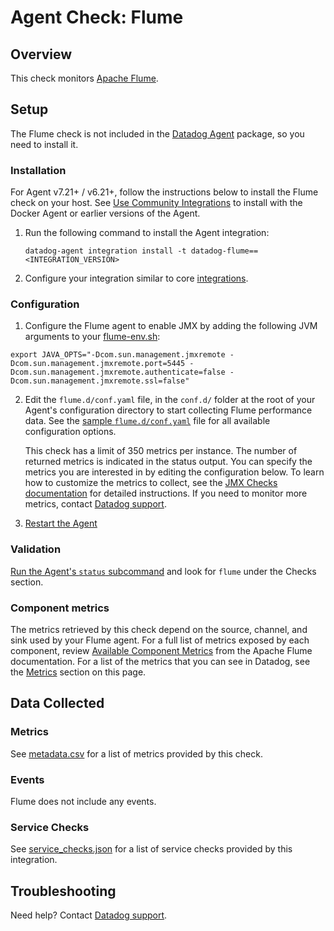 # Agent Check: Flume

## Overview

This check monitors [Apache Flume][1].

## Setup

The Flume check is not included in the [Datadog Agent][2] package, so you need to install it.

### Installation

For Agent v7.21+ / v6.21+, follow the instructions below to install the Flume check on your host. See [Use Community Integrations][3] to install with the Docker Agent or earlier versions of the Agent.

1. Run the following command to install the Agent integration:

   ```shell
   datadog-agent integration install -t datadog-flume==<INTEGRATION_VERSION>
   ```

2. Configure your integration similar to core [integrations][4].

### Configuration

1. Configure the Flume agent to enable JMX by adding the following JVM arguments to your [flume-env.sh][7]: 

```
export JAVA_OPTS="-Dcom.sun.management.jmxremote -Dcom.sun.management.jmxremote.port=5445 -Dcom.sun.management.jmxremote.authenticate=false -Dcom.sun.management.jmxremote.ssl=false"

```

2. Edit the `flume.d/conf.yaml` file, in the `conf.d/` folder at the root of your
   Agent's configuration directory to start collecting Flume performance data.
   See the [sample `flume.d/conf.yaml`][8] file for all available configuration options.

   This check has a limit of 350 metrics per instance. The number of returned metrics is indicated in the status output.
   You can specify the metrics you are interested in by editing the configuration below.
   To learn how to customize the metrics to collect, see the [JMX Checks documentation][9] for detailed instructions.
   If you need to monitor more metrics, contact [Datadog support][10].

3. [Restart the Agent][11]

### Validation

[Run the Agent's `status` subcommand][12] and look for `flume` under the Checks section.

### Component metrics

The metrics retrieved by this check depend on the source, channel, and sink used by your Flume agent. For a full list of metrics exposed by each component, review [Available Component Metrics][11] from the Apache Flume documentation. For a list of the metrics that you can see in Datadog, see the [Metrics](#metrics) section on this page.

## Data Collected

### Metrics

See [metadata.csv][13] for a list of metrics provided by this check.

### Events

Flume does not include any events.

### Service Checks

See [service_checks.json][15] for a list of service checks provided by this integration.

## Troubleshooting

Need help? Contact [Datadog support][10].


[1]: https://flume.apache.org/
[2]: https://app.datadoghq.com/account/settings/agent/latest
[3]: https://docs.datadoghq.com/agent/guide/use-community-integrations/
[4]: https://docs.datadoghq.com/getting_started/integrations/
[7]: https://flume.apache.org/FlumeUserGuide.html#jmx-reporting
[8]: https://github.com/DataDog/integrations-extras/blob/master/flume/datadog_checks/flume/data/conf.yaml.example
[9]: https://docs.datadoghq.com/integrations/java/
[10]: https://docs.datadoghq.com/help/
[11]: https://docs.datadoghq.com/agent/guide/agent-commands/#start-stop-and-restart-the-agent
[12]: https://docs.datadoghq.com/agent/guide/agent-commands/#agent-status-and-information
[13]: https://github.com/DataDog/integrations-extras/blob/master/flume/metadata.csv
[14]: https://flume.apache.org/FlumeUserGuide.html#available-component-metrics
[15]: https://github.com/DataDog/integrations-extras/blob/master/flume/assets/service_checks.json
